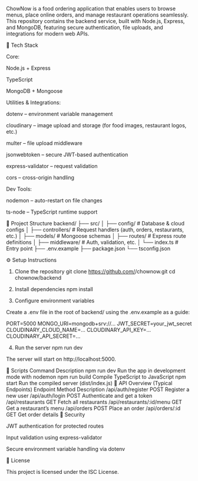 ChowNow is a food ordering application that enables users to browse menus, place online orders, and manage restaurant operations seamlessly.
This repository contains the backend service, built with Node.js, Express, and MongoDB, featuring secure authentication, file uploads, and integrations for modern web APIs.

🚀 Tech Stack

Core:

Node.js + Express

TypeScript

MongoDB + Mongoose

Utilities & Integrations:

dotenv – environment variable management

cloudinary – image upload and storage (for food images, restaurant logos, etc.)

multer – file upload middleware

jsonwebtoken – secure JWT-based authentication

express-validator – request validation

cors – cross-origin handling

Dev Tools:

nodemon – auto-restart on file changes

ts-node – TypeScript runtime support

📂 Project Structure
backend/
├── src/
│   ├── config/        # Database & cloud configs
│   ├── controllers/   # Request handlers (auth, orders, restaurants, etc.)
│   ├── models/        # Mongoose schemas
│   ├── routes/        # Express route definitions
│   ├── middleware/    # Auth, validation, etc.
│   └── index.ts       # Entry point
├── .env.example
├── package.json
└── tsconfig.json

⚙️ Setup Instructions
1. Clone the repository
git clone https://github.com/<your-username>/chownow.git
cd chownow/backend

2. Install dependencies
npm install

3. Configure environment variables

Create a .env file in the root of backend/ using the .env.example as a guide:

PORT=5000
MONGO_URI=mongodb+srv://...
JWT_SECRET=your_jwt_secret
CLOUDINARY_CLOUD_NAME=...
CLOUDINARY_API_KEY=...
CLOUDINARY_API_SECRET=...

4. Run the server
npm run dev


The server will start on http://localhost:5000.

🧪 Scripts
Command	Description
npm run dev	Run the app in development mode with nodemon
npm run build	Compile TypeScript to JavaScript
npm start	Run the compiled server (dist/index.js)
🧱 API Overview (Typical Endpoints)
Endpoint	Method	Description
/api/auth/register	POST	Register a new user
/api/auth/login	POST	Authenticate and get a token
/api/restaurants	GET	Fetch all restaurants
/api/restaurants/:id/menu	GET	Get a restaurant’s menu
/api/orders	POST	Place an order
/api/orders/:id	GET	Get order details
🔐 Security

JWT authentication for protected routes

Input validation using express-validator

Secure environment variable handling via dotenv

🧾 License

This project is licensed under the ISC License.
